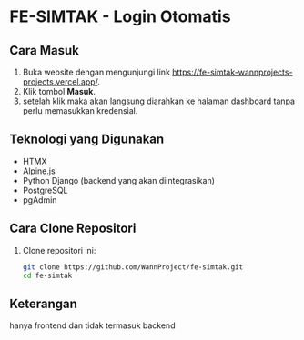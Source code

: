# FE-SIMTAK - Login Otomatis

## Cara Masuk
1. Buka website dengan mengunjungi link https://fe-simtak-wannprojects-projects.vercel.app/.
2. Klik tombol **Masuk**.
3. setelah klik maka akan langsung diarahkan ke halaman dashboard tanpa perlu memasukkan kredensial.

## Teknologi yang Digunakan
- HTMX
- Alpine.js
- Python Django (backend yang akan diintegrasikan)
- PostgreSQL
- pgAdmin

## Cara Clone Repositori
1. Clone repositori ini:
   ```bash
   git clone https://github.com/WannProject/fe-simtak.git
   cd fe-simtak
   ```
## Keterangan
hanya frontend dan tidak termasuk backend

